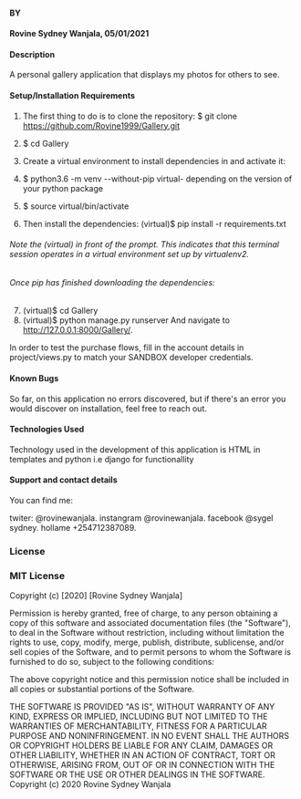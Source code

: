 #### BY
#### Rovine Sydney Wanjala, 05/01/2021
#### Description
A personal gallery application that displays my photos for others to see.

#### Setup/Installation Requirements
1. The first thing to do is to clone the repository: $ git clone https://github.com/Rovine1999/Gallery.git
2. $ cd Gallery
3. Create a virtual environment to install dependencies in and activate it:

4. $ python3.6 -m venv --without-pip virtual- depending on the version of your python package
5. $ source virtual/bin/activate
6. Then install the dependencies: (virtual)$ pip install -r requirements.txt

###### Note the (virtual) in front of the prompt. This indicates that this terminal session operates in a virtual environment set up by virtualenv2.

###### Once pip has finished downloading the dependencies:

7. (virtual)$ cd Gallery
8. (virtual)$ python manage.py runserver
And navigate to http://127.0.0.1:8000/Gallery/.

In order to test the purchase flows, fill in the account details in project/views.py to match your SANDBOX developer credentials.


#### Known Bugs
So far, on this application no errors discovered, but if there's an error you would discover on installation, feel free to reach out.

#### Technologies Used
Technology used in the development of this application is HTML in templates and python i.e django for functionallity

#### Support and contact details
You can find me:

twiter: @rovinewanjala.
instangram @rovinewanjala.
facebook @sygel sydney.
hollame +254712387089.
### License
### MIT License

Copyright (c) [2020] [Rovine Sydney Wanjala]

Permission is hereby granted, free of charge, to any person obtaining a copy of this software and associated documentation files (the "Software"), to deal in the Software without restriction, including without limitation the rights to use, copy, modify, merge, publish, distribute, sublicense, and/or sell copies of the Software, and to permit persons to whom the Software is furnished to do so, subject to the following conditions:

The above copyright notice and this permission notice shall be included in all copies or substantial portions of the Software.

THE SOFTWARE IS PROVIDED "AS IS", WITHOUT WARRANTY OF ANY KIND, EXPRESS OR IMPLIED, INCLUDING BUT NOT LIMITED TO THE WARRANTIES OF MERCHANTABILITY, FITNESS FOR A PARTICULAR PURPOSE AND NONINFRINGEMENT. IN NO EVENT SHALL THE AUTHORS OR COPYRIGHT HOLDERS BE LIABLE FOR ANY CLAIM, DAMAGES OR OTHER LIABILITY, WHETHER IN AN ACTION OF CONTRACT, TORT OR OTHERWISE, ARISING FROM, OUT OF OR IN CONNECTION WITH THE SOFTWARE OR THE USE OR OTHER DEALINGS IN THE SOFTWARE. Copyright (c) 2020 Rovine Sydney Wanjala

